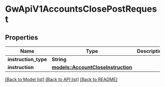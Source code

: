 # GwApiV1AccountsClosePostRequest

## Properties

Name | Type | Description | Notes
------------ | ------------- | ------------- | -------------
**instruction_type** | **String** |  | 
**instruction** | [**models::AccountCloseInstruction**](AccountCloseInstruction.md) |  | 

[[Back to Model list]](../README.md#documentation-for-models) [[Back to API list]](../README.md#documentation-for-api-endpoints) [[Back to README]](../README.md)


